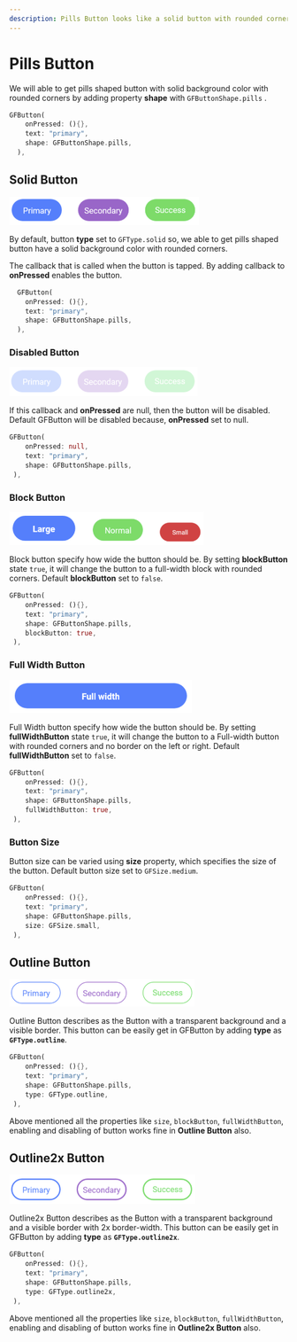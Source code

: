 ```yaml
---
description: Pills Button looks like a solid button with rounded corners.
---
```


# Pills Button

We will able to get pills shaped button with solid background color with rounded corners by adding property **shape** with  `GFButtonShape.pills` .

```dart
GFButton(
    onPressed: (){},
    text: "primary",
    shape: GFButtonShape.pills,
  ),
```

## Solid Button

![](../.gitbook/assets/pills-solid-button.png)

By default, button **type** set to `GFType.solid` so, we able to get pills shaped button have a solid background color with  rounded corners.

The callback that is called when the button is tapped. By adding callback to **onPressed** enables the button.

```dart
  GFButton(
    onPressed: (){},
    text: "primary",
    shape: GFButtonShape.pills,
  ),
```

### Disabled Button

![](../.gitbook/assets/pills-disabled-button.png)

If this callback and **onPressed** are null, then the button will be disabled. Default GFButton will be disabled because, **onPressed** set to null. 

```dart
GFButton(
    onPressed: null,
    text: "primary",
    shape: GFButtonShape.pills,
 ),
```

### Block Button

![](../.gitbook/assets/pills-block-button.png)

Block button specify how wide the button should be. By setting **blockButton** state `true`, it will change the button to a full-width block with rounded corners. Default **blockButton** set to `false`.

```dart
GFButton(
    onPressed: (){},
    text: "primary",
    shape: GFButtonShape.pills,
    blockButton: true,
 ),
```

### Full Width Button

![](../.gitbook/assets/pills-full-width-button.png)

Full Width button specify how wide the button should be. By setting **fullWidthButton** state `true`, it will change the button to a Full-width button with rounded corners and no border on the left or right. Default **fullWidthButton** set to `false`.

```dart
GFButton(
    onPressed: (){},
    text: "primary",
    shape: GFButtonShape.pills,
    fullWidthButton: true,
 ),
```

### Button Size

Button size can be varied using **size** property, which specifies the size of the button. Default button size set to `GFSize.medium`.

```dart
GFButton(
    onPressed: (){},
    text: "primary",
    shape: GFButtonShape.pills,
    size: GFSize.small,
 ),
```

## Outline Button

![](../.gitbook/assets/pills-outline-button.png)

Outline Button describes as the Button with a transparent background and a visible border. This button can be easily get in GFButton by adding **type** as **`GFType.outline`**. 

```dart
GFButton(
    onPressed: (){},
    text: "primary",
    shape: GFButtonShape.pills,
    type: GFType.outline,
 ),
```

Above mentioned all the properties like `size`, `blockButton`, `fullWidthButton`, enabling and disabling of button works fine in **Outline Button** also.

## Outline2x Button

![](../.gitbook/assets/pills-outline-2c-button.png)

Outline2x Button describes as the Button with a transparent background and a visible border with 2x border-width. This button can be easily get in GFButton by adding **type** as **`GFType.outline2x`**. 

```dart
GFButton(
    onPressed: (){},
    text: "primary",
    shape: GFButtonShape.pills,
    type: GFType.outline2x,
 ),
```

Above mentioned all the properties like `size`, `blockButton`, `fullWidthButton`, enabling and disabling of button works fine in **Outline2x Button** also.

